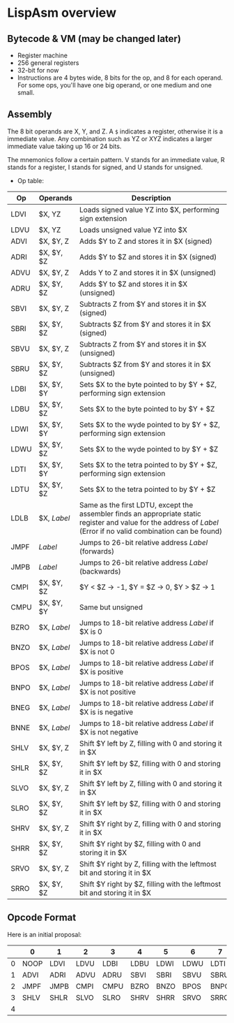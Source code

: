 # LispAsm overview

## Bytecode & VM (may be changed later)
* Register machine
* 256 general registers
* 32-bit for now
* Instructions are 4 bytes wide, 8 bits for the op, and 8 for each operand. For some ops, you'll have one big operand, or one medium and one small.


## Assembly
The 8 bit operands are X, Y, and Z. A `$` indicates a register, otherwise it is a immediate value.
Any combination such as YZ or XYZ indicates a larger immediate value taking up 16 or 24 bits.

The mnemonics follow a certain pattern. V stands for an immediate value, R stands for a register, I stands for signed, and U stands for unsigned.

* Op table:

| Op    | Operands    | Description |
|-------|-------------|-------------|
| LDVI  | $X, YZ      | Loads signed value YZ into $X, performing sign extension |
| LDVU  | $X, YZ      | Loads unsigned value YZ into $X |
| ADVI  | $X, $Y, Z   | Adds $Y to Z and stores it in $X (signed) |
| ADRI  | $X, $Y, $Z  | Adds $Y to $Z and stores it in $X (signed) |
| ADVU  | $X, $Y, Z   | Adds Y to Z and stores it in $X (unsigned) |
| ADRU  | $X, $Y, $Z  | Adds $Y to $Z and stores it in $X (unsigned) |
| SBVI  | $X, $Y, Z   | Subtracts Z from $Y and stores it in $X (signed) |
| SBRI  | $X, $Y, $Z  | Subtracts $Z from $Y and stores it in $X (signed) |
| SBVU  | $X, $Y, Z   | Subtracts Z from $Y and stores it in $X (unsigned) |
| SBRU  | $X, $Y, $Z  | Subtracts $Z from $Y and stores it in $X (unsigned) |
| LDBI  | $X, $Y, $Y  | Sets $X to the byte pointed to by $Y + $Z, performing sign extension |
| LDBU  | $X, $Y, $Z  | Sets $X to the byte pointed to by $Y + $Z |
| LDWI  | $X, $Y, $Y  | Sets $X to the wyde pointed to by $Y + $Z, performing sign extension |
| LDWU  | $X, $Y, $Z  | Sets $X to the wyde pointed to by $Y + $Z |
| LDTI  | $X, $Y, $Y  | Sets $X to the tetra pointed to by $Y + $Z, performing sign extension |
| LDTU  | $X, $Y, $Z  | Sets $X to the tetra pointed to by $Y + $Z |
| LDLB   | $X, *Label* | Same as the first LDTU, except the assembler finds an appropriate static register and value for the address of *Label* (Error if no valid combination can be found) |
| JMPF  | *Label*     | Jumps to 26-bit relative address *Label* (forwards) |
| JMPB  | *Label*     | Jumps to 26-bit relative address *Label* (backwards) |
| CMPI  | $X, $Y, $Z  | $Y < $Z -> -1, $Y = $Z -> 0, $Y > $Z -> 1 |
| CMPU  | $X, $Y, $Y  | Same but unsigned |
| BZRO  | $X, *Label* | Jumps to 18-bit relative address *Label* if $X is 0 |
| BNZO  | $X, *Label* | Jumps to 18-bit relative address *Label* if $X is not 0 |
| BPOS  | $X, *Label* | Jumps to 18-bit relative address *Label* if $X is positive |
| BNPO  | $X, *Label* | Jumps to 18-bit relative address *Label* if $X is not positive |
| BNEG  | $X, *Label* | Jumps to 18-bit relative address *Label* if $X is is negative |
| BNNE  | $X, *Label* | Jumps to 18-bit relative address *Label* if $X is not negative |
| SHLV  | $X, $Y, Z   | Shift $Y left by Z, filling with 0 and storing it in $X |
| SHLR  | $X, $Y, $Z  | Shift $Y left by $Z, filling with 0 and storing it in $X |
| SLVO  | $X, $Y, Z   | Shift $Y left by Z, filling with 0 and storing it in $X |
| SLRO  | $X, $Y, $Z  | Shift $Y left by $Z, filling with 0 and storing it in $X |
| SHRV  | $X, $Y, Z   | Shift $Y right by Z, filling with 0 and storing it in $X |
| SHRR  | $X, $Y, $Z  | Shift $Y right by $Z, filling with 0 and storing it in $X |
| SRVO  | $X, $Y, Z   | Shift $Y right by Z, filling with the leftmost bit and storing it in $X |
| SRRO  | $X, $Y, $Z  | Shift $Y right by $Z, filling with the leftmost bit and storing it in $X |

## Opcode Format

Here is an initial proposal:

|   | 0    | 1    | 2    | 3    | 4    | 5    | 6    | 7    | 8    | 9    | A    | B    | C    | D    | E    | F    |
|---|------|------|------|------|------|------|------|------|------|------|------|------|------|------|------|------|
| 0 | NOOP | LDVI | LDVU | LDBI | LDBU | LDWI | LDWU | LDTI | LDTU |      |      |      |      |      |      |      |
| 1 | ADVI | ADRI | ADVU | ADRU | SBVI | SBRI | SBVU | SBRU | MLVI | MLRI | MLVU | MLRU | DVVI | DVRI | DVVU | DVRU |
| 2 | JMPF | JMPB | CMPI | CMPU | BZRO | BNZO | BPOS | BNPO | BNEG | BNNE |      |      |      |      |      |      |
| 3 | SHLV | SHLR | SLVO | SLRO | SHRV | SHRR | SRVO | SRRO |      |      |      |      |      |      |      |      |
| 4 |      |      |      |      |      |      |      |      |      |      |      |      |      |      |      |      |
